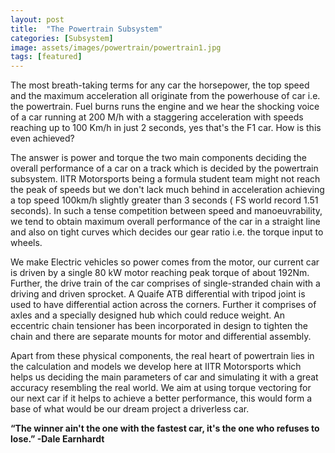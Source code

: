 ```yaml
---
layout: post
title:  "The Powertrain Subsystem"
categories: [Subsystem]
image: assets/images/powertrain/powertrain1.jpg
tags: [featured]
---
```


The most breath-taking terms for any car the horsepower, the top speed and the maximum acceleration all originate from the powerhouse of car i.e. the powertrain. Fuel burns runs the engine and we hear the shocking voice of a car running at 200 M/h with a staggering acceleration with speeds reaching up to 100 Km/h in just 2 seconds, yes that's the F1 car. How is this even achieved? 

The answer is power and torque the two main components deciding the overall performance of a car on a track which is decided by the powertrain subsystem. IITR Motorsports being a formula student team might not reach the peak of speeds but we don't lack much behind in acceleration achieving a top speed 100km/h slightly greater than 3 seconds ( FS world record 1.51 seconds). In such a tense competition between speed and manoeuvrability, we tend to obtain maximum overall performance of the car in a straight line and also on tight curves which decides our gear ratio i.e. the torque input to wheels.

We make Electric vehicles so power comes from the motor, our current car is driven by a single 80 kW motor reaching peak torque of about 192Nm. Further, the drive train of the car comprises of single-stranded chain with a driving and driven sprocket. A Quaife ATB differential with tripod joint is used to have differential action across the corners. Further it comprises of axles and a specially designed hub which could reduce weight. An eccentric chain tensioner has been incorporated in design to tighten the chain and there are separate mounts for motor and differential assembly.

Apart from these physical components, the real heart of powertrain lies in the calculation and models we develop here at IITR Motorsports which helps us deciding the main parameters of car and simulating it with a great accuracy resembling the real world. We aim at using torque vectoring for our next car if it helps to achieve a better performance, this would form a base of what would be our dream project a driverless car.

**“The winner ain't the one with the fastest car, it's the one who refuses to lose.” -Dale Earnhardt**
